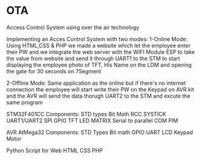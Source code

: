 # OTA
Access Control System using over the air technology

Implementing an Acces Control System with two modes: 
1-Online Mode: Using HTML,CSS & PHP we made a website which let the employee enter their PW and we integrate the web server with the WIFI Module ESP to take the value from website and send it through UART1 to the STM to start displaying the employee photo of TFT, His Name on the LDM and opening the gate for 30 seconds on 7Segment

2-Offline Mode: Same application as the online but if there's no internet connection the employee will start write their PW on the Keypad on AVR kit and the AVR will send the data thorugh UART2 to the STM and excute the same program

STM32F401CC Components:
STD types
Bit Math
RCC
SYSTICK
UART1/UART2
SPI
GPIO
TFT
LED MATRIX
Serial to parallel
COM PIM


AVR AtMega32 Components:
STD Types
Bit math
GPIO
UART
LCD
Keypad
Motor


Python Script for Web
HTML
CSS
PHP

